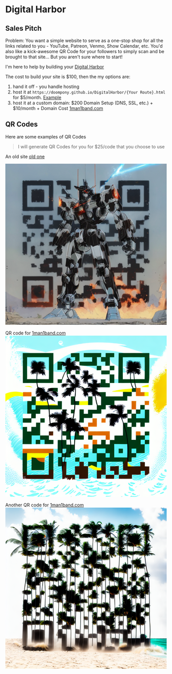 # Digital Harbor

## Sales Pitch

Problem: You want a simple website to serve as a one-stop shop for all the
links related to you - YouTube, Patreon, Venmo, Show Calendar, etc. You'd also
like a kick-awesome QR Code for your followers to simply scan and be brought to
that site... But you aren't sure where to start!

I'm here to help by building your [Digital Harbor](https://doompony.github.io/DigitalHarbor)

The cost to build your site is $100, then the my options are:

1. hand it off - you handle hosting
2. host it at `https://doompony.github.io/DigitalHarbor/{Your Route}.html` for $5/month. [Example](https://doompony.github.io/DigitalHarbor/example.html)
4. host it at a custom domain: $200 Domain Setup (DNS, SSL, etc.) + $10/month + Domain Cost [1man1band.com](https://1man1band.com)

## QR Codes

Here are some examples of QR Codes

>I will generate QR Codes for you for $25/code that you choose to use

An old site [old one](https://doompony.github.io/little-link-qr-template/)

![Example 1](dist/qr/carribbean-kings/example1/qr-example.png)

QR code for [1man1band.com](https://1man1band.com)
![Example 2](dist/qr/1man1band/image.png)

Another QR code for [1man1band.com](https://1man1band.com)
![Example 3](dist/qr/1man1band/image(1).png)

